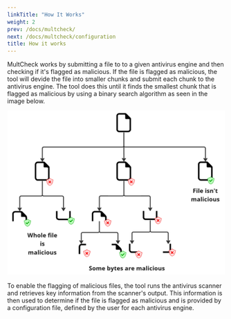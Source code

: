 ```yaml
---
linkTitle: "How It Works"
weight: 2
prev: /docs/multcheck/
next: /docs/multcheck/configuration
title: How it works
---
```


MultCheck works by submitting a file to to a given antivirus engine and then checking if it's flagged as malicious. If the file is flagged as malicious, the tool will devide the file into smaller chunks and submit each chunk to the antivirus engine. The tool does this until it finds the smallest chunk that is flagged as malicious by using a binary search algorithm as seen in the image below.

![MultCheck](binary_search.png)

To enable the flagging of malicious files, the tool runs the antivirus scanner and retrieves key information from the scanner's output. This information is then used to determine if the file is flagged as malicious and is provided by a configuration file, defined by the user for each antivirus engine.